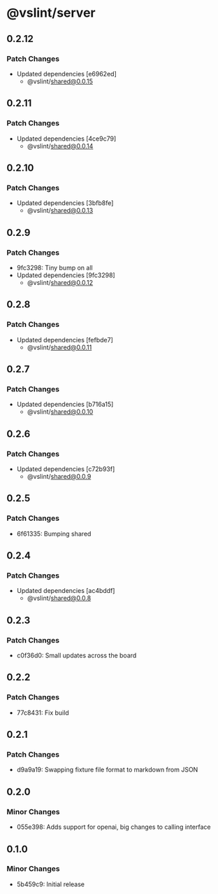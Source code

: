 # @vslint/server

## 0.2.12

### Patch Changes

- Updated dependencies [e6962ed]
  - @vslint/shared@0.0.15

## 0.2.11

### Patch Changes

- Updated dependencies [4ce9c79]
  - @vslint/shared@0.0.14

## 0.2.10

### Patch Changes

- Updated dependencies [3bfb8fe]
  - @vslint/shared@0.0.13

## 0.2.9

### Patch Changes

- 9fc3298: Tiny bump on all
- Updated dependencies [9fc3298]
  - @vslint/shared@0.0.12

## 0.2.8

### Patch Changes

- Updated dependencies [fefbde7]
  - @vslint/shared@0.0.11

## 0.2.7

### Patch Changes

- Updated dependencies [b716a15]
  - @vslint/shared@0.0.10

## 0.2.6

### Patch Changes

- Updated dependencies [c72b93f]
  - @vslint/shared@0.0.9

## 0.2.5

### Patch Changes

- 6f61335: Bumping shared

## 0.2.4

### Patch Changes

- Updated dependencies [ac4bddf]
  - @vslint/shared@0.0.8

## 0.2.3

### Patch Changes

- c0f36d0: Small updates across the board

## 0.2.2

### Patch Changes

- 77c8431: Fix build

## 0.2.1

### Patch Changes

- d9a9a19: Swapping fixture file format to markdown from JSON

## 0.2.0

### Minor Changes

- 055e398: Adds support for openai, big changes to calling interface

## 0.1.0

### Minor Changes

- 5b459c9: Initial release
